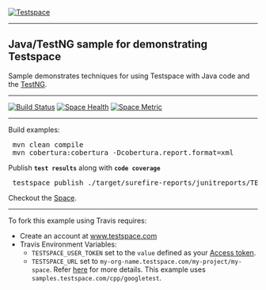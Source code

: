 [![Testspace](http://www.testspace.com/public/img/testspace_logo.png)](http://www.testspace.com)
***

## Java/TestNG sample for demonstrating Testspace

Sample demonstrates techniques for using Testspace with Java code and the [TestNG](http://testng.org/).

***

[![Build Status](https://travis-ci.org/testspace-samples/java.testng.svg?branch=master)](https://travis-ci.org/testspace-samples/java.testng)
[![Space Health](https://samples.testspace.com/projects/84/spaces/285/badge)](https://samples.testspace.com/projects/84/spaces/285 "Test Cases")
[![Space Metric](https://samples.testspace.com/projects/84/spaces/285/metrics/179/badge)](https://samples.testspace.com/projects/84/spaces/285/metrics#metric-179 "Line/Statement Coverage")

***

Build examples:

<pre>
 mvn clean compile
 mvn cobertura:cobertura -Dcobertura.report.format=xml
</pre>

Publish **`test results`** along with **`code coverage`**

<pre>
 testspace publish ./target/surefire-reports/junitreports/TEST*.xml ./target/site/cobertura/coverage.xml results
</pre>

Checkout the [Space](https://samples.testspace.com/projects/java/spaces/testng).

***

To fork this example using Travis requires:
  - Create an account at www.testspace.com
  - Travis Environment Variables:
    - `TESTSPACE_USER_TOKEN` set to the `value` defined as your [Access token](http://help.testspace.com/using-your-organization:user-settings).
    - `TESTSPACE_URL` set to `my-org-name.testspace.com/my-project/my-space`. Refer [here](http://help.testspace.com/reference:runner-reference#config) for more details. This example uses `samples.testspace.com/cpp/googletest`.
